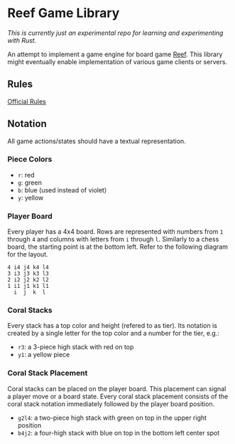 # Reef Game Library

*This is currently just an experimental repo for learning and experimenting with Rust.*

An attempt to implement a game engine for board game
[Reef](https://boardgamegeek.com/boardgame/244228/reef). This library might
eventually enable implementation of various game clients or servers.

## Rules

[Official Rules](https://www.ultraboardgames.com/reef/game-rules.php)

## Notation

All game actions/states should have a textual representation.

### Piece Colors

* `r`: red
* `g`: green
* `b`: blue (used instead of violet)
* `y`: yellow

### Player Board

Every player has a 4x4 board. Rows are represented with numbers from `1`
through `4` and columns with letters from `i` through `l`. Similarly to a chess
board, the starting point is at the bottom left. Refer to the following diagram
for the layout.

```
4 i4 j4 k4 l4
3 i3 j3 k3 l3
2 i2 j2 k2 l2
1 i1 j1 k1 l1
  i  j  k  l
```

### Coral Stacks

Every stack has a top color and height (refered to as tier). Its notation is
created by a single letter for the top color and a number for the tier, e.g.:

* `r3`: a 3-piece high stack with red on top
* `y1`: a yellow piece

### Coral Stack Placement

Coral stacks can be placed on the player board. This placement can signal a
player move or a board state. Every coral stack placement consists of the coral
stack notation immediately followed by the player board position.

* `g2l4`: a two-piece high stack with green on top in the upper right position
* `b4j2`: a four-high stack with blue on top in the bottom left center spot
